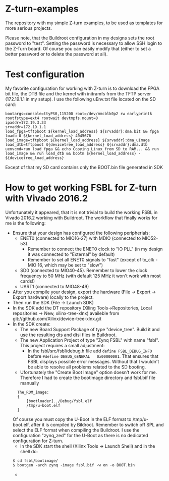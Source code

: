 # Z-turn-examples
The repository with my simple Z-turn examples, to be used as templates for more serious projects.

Please note, that the Buildroot configuration in my designs sets the root password to "test".
Setting the password is necessary to allow SSH login to the Z-Turn board. Of course you can easily modify that
(either to set a better password or to delete the password at all).


# Test configuration

My favorite configuration for working with Z-turn is to download the FPGA bit file, the DTB file and the kernel with initramfs from the TFTP server (172.19.1.1 in my setup). 
I use the following uEnv.txt file located on the SD card:

    bootargs=console=ttyPS0,115200 root=/dev/mmcblk0p2 rw earlyprintk rootfstype=ext4 rootwait devtmpfs.mount=0
    ipaddr=172.19.3.33
    srvaddr=172.19.1.1
    load_fpga=tftpboot ${kernel_load_address} ${srvaddr}:dma.bit && fpga loadb 0 ${kernel_load_address} 4045676
    load_image=tftpboot ${kernel_load_address} ${srvaddr}:dma_uImage
    load_dtb=tftpboot ${devicetree_load_address} ${srvaddr}:dma.dtb
    uenvcmd=run load_fpga && echo Copying Linux from SD to RAM... && run load_image && run load_dtb && bootm ${kernel_load_address} - ${devicetree_load_address}
    
Except of that my SD card contains only the BOOT.bin file generated in SDK

# How to get working FSBL for Z-turn with Vivado 2016.2

Unfortunately it appeared, that it is not trivial to build the working FSBL in Vivado 2016.2 working with Buildroot.
The workflow that finally works for me is the following:

* Ensure that your design has configured the following peripherials:
  * ENET0 (connected to MIO16-27) with MDIO (connected to MIO52-53). 
    * Remember to connect the ENET0 clock to "IO PLL" (in my design it was connected to "External" by default)
    * Remember to set all ENET0 signals to "fast" (except of tx_clk - MIO 16, which may be set to "slow")
  * SD0 (connected to MIO40-45). Remember to lower the clock frequency to 50 MHz (with default 125 MHz it won't work with most cards!)
  * UART1 (connected to MIO48-49)
* After you compile your design, export the hardware (File -> Export -> Export hardware) locally to the project.
* Then run the SDK (File -> Launch SDK)
* In the SDK add the DT repository (Xiling Tools->Repositories, Local repositories -> New, xilinx-tree-xlnx) availeble from git://github.com/Xilinx/device-tree-xlnx.git
* In the SDK create:
  * The new Board Support Package of type "device_tree". Build it and use the resulting dts and dtsi files in Buildroot.
  * The new Application Project of type "Zynq FSBL" with name "fsbl". This project requires a small adjustment:
    * In the fsbl/src/fsbl\debug.h file add `define FSBL_DEBUG_INFO` before `#define DEBUG_GENERAL   0x00000001`. That ensures that FSBL displays possible error messages. Without that I wouldn't be able to resolve all problems related to the SD booting.
  * Ufortunately the "Create Boot Image" option doesn't work for me. Therefore I had to create the bootimage directory and fsbl.bif file manually
  ```
    The_ROM_image:
    {
        [bootloader]../Debug/fsbl.elf
        /tmp/u-boot.elf
    }
  ```
  Of course you must copy the U-Boot in the ELF format to /tmp/u-boot.elf, after it is compiled by Bildroot. Remember to switch off SPL and select the ELF format when compiling the Buildroot. I use the configuration "zynq_zed" for the U-Boot as there is no dedicated configuration for Z-turn.
  * In the SDK start the shell (Xilinx Tools -> Launch Shell) and in the shell do:
  ```
  $ cd fsbl/bootimage/
  $ bootgen -arch zynq -image fsbl.bif -w on -o BOOT.bin
  ```
  * 
